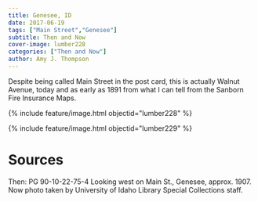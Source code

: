 ```yaml
---
title: Genesee, ID
date: 2017-06-19
tags: ["Main Street","Genesee"]
subtitle: Then and Now
cover-image: lumber228
categories: ["Then and Now"]
author: Amy J. Thompson
---
```


Despite being called Main Street in the post card, this is actually Walnut Avenue, today and as early as 1891 from what I can tell from the Sanborn Fire Insurance Maps.

{% include feature/image.html objectid="lumber228" %}

{% include feature/image.html objectid="lumber229" %}

# Sources

Then: PG 90-10-22-75-4 Looking west on Main St.,
Genesee, approx. 1907. Now photo taken by University of Idaho Library Special Collections staff. 